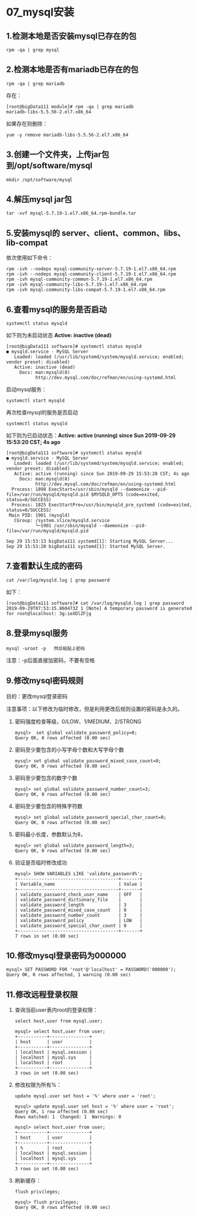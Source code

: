# 07_mysql安装

## 1.检测本地是否安装mysql已存在的包

```
rpm -qa | grep mysql
```

## 2.检测本地是否有mariadb已存在的包

```
rpm -qa | grep mariadb
```

存在：

```
[root@bigData111 module]# rpm -qa | grep mariadb
mariadb-libs-5.5.56-2.el7.x86_64
```

如果存在则删除：

```
yum -y remove mariadb-libs-5.5.56-2.el7.x86_64
```

## 3.创建一个文件夹，上传jar包到/opt/software/mysql

```
mkdir /opt/software/mysql
```

## 4.**解压mysql** jar包

```
tar -xvf mysql-5.7.19-1.el7.x86_64.rpm-bundle.tar
```

## 5.安装mysql的 server、client、common、libs、lib-compat

依次使用如下命令：

```
rpm -ivh --nodeps mysql-community-server-5.7.19-1.el7.x86_64.rpm
rpm -ivh --nodeps mysql-community-client-5.7.19-1.el7.x86_64.rpm
rpm -ivh mysql-community-common-5.7.19-1.el7.x86_64.rpm
rpm -ivh mysql-community-libs-5.7.19-1.el7.x86_64.rpm
rpm -ivh mysql-community-libs-compat-5.7.19-1.el7.x86_64.rpm
```

## 6.查看mysql的服务是否启动

```
systemctl status mysqld
```

如下则为未启动状态  **Active: inactive (dead)**

```
[root@bigData111 software]# systemctl status mysqld
● mysqld.service - MySQL Server
   Loaded: loaded (/usr/lib/systemd/system/mysqld.service; enabled; vendor preset: disabled)
   Active: inactive (dead)
     Docs: man:mysqld(8)
           http://dev.mysql.com/doc/refman/en/using-systemd.html
```

启动mysql服务：

```
systemctl start mysqld
```

再次检查mysql的服务是否启动

```
systemctl status mysqld
```

如下则为已启动状态：**Active: active (running) since Sun 2019-09-29 15:53:20 CST; 4s ago**

```
[root@bigData111 software]# systemctl status mysqld
● mysqld.service - MySQL Server
   Loaded: loaded (/usr/lib/systemd/system/mysqld.service; enabled; vendor preset: disabled)
   Active: active (running) since Sun 2019-09-29 15:53:20 CST; 4s ago
     Docs: man:mysqld(8)
           http://dev.mysql.com/doc/refman/en/using-systemd.html
  Process: 1898 ExecStart=/usr/sbin/mysqld --daemonize --pid-file=/var/run/mysqld/mysqld.pid $MYSQLD_OPTS (code=exited, status=0/SUCCESS)
  Process: 1825 ExecStartPre=/usr/bin/mysqld_pre_systemd (code=exited, status=0/SUCCESS)
 Main PID: 1901 (mysqld)
   CGroup: /system.slice/mysqld.service
           └─1901 /usr/sbin/mysqld --daemonize --pid-file=/var/run/mysqld/mysqld.pid

Sep 29 15:53:13 bigData111 systemd[1]: Starting MySQL Server...
Sep 29 15:53:20 bigData111 systemd[1]: Started MySQL Server.
```

## 7.查看默认生成的密码

```
cat /var/log/mysqld.log | grep password
```

如下：

```
[root@bigData111 software]# cat /var/log/mysqld.log | grep password
2019-09-29T07:53:15.860473Z 1 [Note] A temporary password is generated for root@localhost: 3g:ieXDlZFjg
```

## 8.登录mysql服务

```
mysql -uroot -p   然后粘贴上密码
```

注意：-p后面直接加密码，不要有空格

## 9.修改mysql密码规则

目的：更改mysql登录密码

注意事项：以下修改为临时修改，但是利用更改后规则设置的密码是永久的。

1. 密码强度检查等级，0/LOW、1/MEDIUM、2/STRONG

   ```
   mysql>  set global validate_password_policy=0;
   Query OK, 0 rows affected (0.00 sec)
   ```

2. 密码至少要包含的小写字母个数和大写字母个数

   ```
   mysql> set global validate_password_mixed_case_count=0;
   Query OK, 0 rows affected (0.00 sec)
   ```

3. 密码至少要包含的数字个数 

   ```
   mysql> set global validate_password_number_count=3;
   Query OK, 0 rows affected (0.00 sec)
   ```

4. 密码至少要包含的特殊字符数

   ```
   mysql> set global validate_password_special_char_count=0;
   Query OK, 0 rows affected (0.00 sec)
   ```

5. 密码最小长度，参数默认为8，

   ```
   mysql> set global validate_password_length=3;
   Query OK, 0 rows affected (0.00 sec)
   ```

6. 验证是否临时修改成功

   ```
   mysql> SHOW VARIABLES LIKE 'validate_password%';
   +--------------------------------------+-------+
   | Variable_name                        | Value |
   +--------------------------------------+-------+
   | validate_password_check_user_name    | OFF   |
   | validate_password_dictionary_file    |       |
   | validate_password_length             | 3     |
   | validate_password_mixed_case_count   | 0     |
   | validate_password_number_count       | 3     |
   | validate_password_policy             | LOW   |
   | validate_password_special_char_count | 0     |
   +--------------------------------------+-------+
   7 rows in set (0.00 sec)
   ```

   

## 10.修改mysql登录密码为000000

```
mysql> SET PASSWORD FOR 'root'@'localhost' = PASSWORD('000000');
Query OK, 0 rows affected, 1 warning (0.00 sec)
```

## 11.修改远程登录权限

1. 查询当前user表内root的登录权限：

   ```
   select host,user from mysql.user;
   ```

   ```
   mysql> select host,user from user;
   +-----------+---------------+
   | host      | user          |
   +-----------+---------------+
   | localhost | mysql.session |
   | localhost | mysql.sys     |
   | localhost | root          |
   +-----------+---------------+
   3 rows in set (0.00 sec)
   ```

2. 修改权限为所有%：

   ```
   update mysql.user set host = '%' where user = 'root';
   ```

   ```
   mysql> update mysql.user set host = '%' where user = 'root';
   Query OK, 1 row affected (0.00 sec)
   Rows matched: 1  Changed: 1  Warnings: 0
   
   mysql> select host,user from user;
   +-----------+---------------+
   | host      | user          |
   +-----------+---------------+
   | %         | root          |
   | localhost | mysql.session |
   | localhost | mysql.sys     |
   +-----------+---------------+
   3 rows in set (0.00 sec)
   ```

3. 刷新缓存：

   ```
   flush privileges;
   ```

   ```
   mysql> flush privileges;
   Query OK, 0 rows affected (0.00 sec)
   ```

   